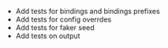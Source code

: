 - Add tests for bindings and bindings prefixes
- Add tests for config overrdes
- Add tests for faker seed
- Add tests on output
